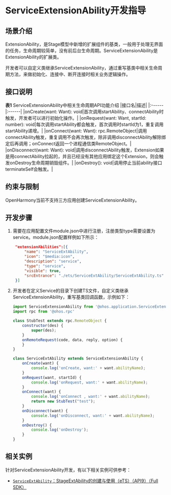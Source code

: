 # ServiceExtensionAbility开发指导

## 场景介绍
ExtensionAbility，是Stage模型中新增的扩展组件的基类，一般用于处理无界面的任务，生命周期较简单，没有前后台生命周期。ServiceExtensionAbility是ExtensionAbility的扩展类。

开发者可以自定义类继承ServiceExtensionAbility，通过重写基类中相关生命周期方法，来做初始化、连接中、断开连接时相关业务逻辑操作。

## 接口说明

**表1** ServiceExtensionAbility中相关生命周期API功能介绍
|接口名|描述|
|:------|:------|
|onCreate(want: Want): void|首次调用startAbility、connectAbility时触发，开发者可以进行初始化操作。|
|onRequest(want: Want, startId: number): void|每次调用startAbility都会触发，首次调用时startId为1，重复调用startAbility递增。|
|onConnect(want: Want): rpc.RemoteObject|调用connectAbility触发，重复调用不会再次触发，除非调用disconnectAbility解除绑定后再调用；onConnect返回一个进程通信类RemoteObject。|
|onDisconnect(want: Want): void|调用disconnectAbility触发，Extension如果是用connectAbility拉起的，并且已经没有其他应用绑定这个Extension，则会触发onDestroy生命周期销毁组件。|
|onDestroy(): void|调用停止当前ability接口terminateSelf会触发。|


## 约束与限制

OpenHarmony当前不支持三方应用创建ServiceExtensionAbility。


## 开发步骤

1. 需要在应用配置文件module.json中进行注册，注册类型type需要设置为service。module.json配置样例如下所示：


   ```json
    "extensionAbilities":[{
        "name": "ServiceExtAbility",
        "icon": "$media:icon",
        "description": "service",
        "type": "service",
        "visible": true,
        "srcEntrance": "./ets/ServiceExtAbility/ServiceExtAbility.ts"
    }]
   ```


2. 开发者在定义Service的目录下创建TS文件，自定义类继承ServiceExtensionAbility，重写基类回调函数，示例如下：

    ```js
    import ServiceExtensionAbility from '@ohos.application.ServiceExtensionAbility'
    import rpc from '@ohos.rpc'

    class StubTest extends rpc.RemoteObject {
        constructor(des) {
            super(des);
        }
        onRemoteRequest(code, data, reply, option) {
        }
    }

    class ServiceExtAbility extends ServiceExtensionAbility {
        onCreate(want) {
            console.log('onCreate, want:' + want.abilityName);
        }
        onRequest(want, startId) {
            console.log('onRequest, want:' + want.abilityName);
        }
        onConnect(want) {
            console.log('onConnect , want:' + want.abilityName);
            return new StubTest("test");
        }
        onDisconnect(want) {
            console.log('onDisconnect, want:' + want.abilityName);
        }
        onDestroy() {
            console.log('onDestroy');
        }
    }
    ```
## 相关实例

针对ServiceExtensionAbility开发，有以下相关实例可供参考：
- [`ServiceExtAbility`：StageExtAbility的创建与使用（eTS）（API9）（Full SDK）](https://gitee.com/openharmony/applications_app_samples/tree/master/ability/ServiceExtAbility)
